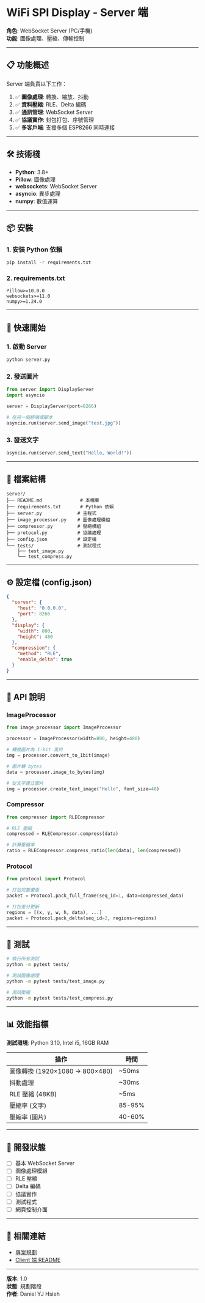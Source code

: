 # WiFi SPI Display - Server 端

**角色**: WebSocket Server (PC/手機)  
**功能**: 圖像處理、壓縮、傳輸控制

---

## 📋 功能概述

Server 端負責以下工作：
1. ✅ **圖像處理**: 轉換、縮放、抖動
2. ✅ **資料壓縮**: RLE、Delta 編碼
3. ✅ **通訊管理**: WebSocket Server
4. ✅ **協議實作**: 封包打包、序號管理
5. ✅ **多客戶端**: 支援多個 ESP8266 同時連接

---

## 🛠️ 技術棧

- **Python**: 3.8+
- **Pillow**: 圖像處理
- **websockets**: WebSocket Server
- **asyncio**: 異步處理
- **numpy**: 數值運算

---

## 📦 安裝

### 1. 安裝 Python 依賴

```bash
pip install -r requirements.txt
```

### 2. requirements.txt

```
Pillow>=10.0.0
websockets>=11.0
numpy>=1.24.0
```

---

## 🚀 快速開始

### 1. 啟動 Server

```bash
python server.py
```

### 2. 發送圖片

```python
from server import DisplayServer
import asyncio

server = DisplayServer(port=8266)

# 在另一個終端或腳本
asyncio.run(server.send_image("test.jpg"))
```

### 3. 發送文字

```python
asyncio.run(server.send_text("Hello, World!"))
```

---

## 📁 檔案結構

```
server/
├── README.md              # 本檔案
├── requirements.txt       # Python 依賴
├── server.py             # 主程式
├── image_processor.py    # 圖像處理模組
├── compressor.py         # 壓縮模組
├── protocol.py           # 協議處理
├── config.json           # 設定檔
└── tests/                # 測試程式
    ├── test_image.py
    └── test_compress.py
```

---

## ⚙️ 設定檔 (config.json)

```json
{
  "server": {
    "host": "0.0.0.0",
    "port": 8266
  },
  "display": {
    "width": 800,
    "height": 480
  },
  "compression": {
    "method": "RLE",
    "enable_delta": true
  }
}
```

---

## 🔧 API 說明

### ImageProcessor

```python
from image_processor import ImageProcessor

processor = ImageProcessor(width=800, height=480)

# 轉換圖片為 1-bit 黑白
img = processor.convert_to_1bit(image)

# 圖片轉 bytes
data = processor.image_to_bytes(img)

# 從文字建立圖片
img = processor.create_text_image("Hello", font_size=48)
```

### Compressor

```python
from compressor import RLECompressor

# RLE 壓縮
compressed = RLECompressor.compress(data)

# 計算壓縮率
ratio = RLECompressor.compress_ratio(len(data), len(compressed))
```

### Protocol

```python
from protocol import Protocol

# 打包完整畫面
packet = Protocol.pack_full_frame(seq_id=1, data=compressed_data)

# 打包差分更新
regions = [(x, y, w, h, data), ...]
packet = Protocol.pack_delta(seq_id=2, regions=regions)
```

---

## 🧪 測試

```bash
# 執行所有測試
python -m pytest tests/

# 測試圖像處理
python -m pytest tests/test_image.py

# 測試壓縮
python -m pytest tests/test_compress.py
```

---

## 📊 效能指標

**測試環境**: Python 3.10, Intel i5, 16GB RAM

| 操作 | 時間 |
|------|------|
| 圖像轉換 (1920×1080 → 800×480) | ~50ms |
| 抖動處理 | ~30ms |
| RLE 壓縮 (48KB) | ~5ms |
| 壓縮率 (文字) | 85-95% |
| 壓縮率 (圖片) | 40-60% |

---

## 📝 開發狀態

- [ ] 基本 WebSocket Server
- [ ] 圖像處理模組
- [ ] RLE 壓縮
- [ ] Delta 編碼
- [ ] 協議實作
- [ ] 測試程式
- [ ] 網頁控制介面

---

## 🔗 相關連結

- [專案規劃](../PROJECT_PLAN.md)
- [Client 端 README](../client_esp8266/README.md)

---

**版本**: 1.0  
**狀態**: 規劃階段  
**作者**: Daniel YJ Hsieh
